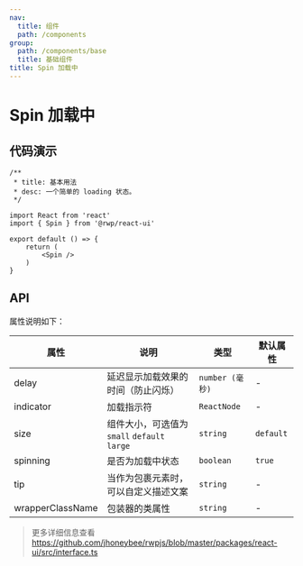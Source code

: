 ```yaml
---
nav:
  title: 组件
  path: /components
group:
  path: /components/base
  title: 基础组件
title: Spin 加载中
---
```


# Spin 加载中

## 代码演示


```tsx
/**
 * title: 基本用法
 * desc: 一个简单的 loading 状态。
 */

import React from 'react'
import { Spin } from '@rwp/react-ui'

export default () => {
    return (
        <Spin />
    )
}
```

## API

属性说明如下：

|属性        |说明	       |类型	  |默认属性
|-----      |------       |-----     |-----    
|delay     |延迟显示加载效果的时间（防止闪烁）|`number (毫秒)`| -
|indicator |加载指示符 |`ReactNode`| -
|size      |组件大小，可选值为 `small` `default` `large`|`string`|`default`
|spinning  |是否为加载中状态|`boolean`|`true`
|tip       |当作为包裹元素时，可以自定义描述文案|`string`| -
|wrapperClassName|包装器的类属性|`string`| -

> 更多详细信息查看 https://github.com/jhoneybee/rwpjs/blob/master/packages/react-ui/src/interface.ts